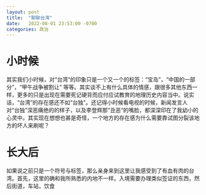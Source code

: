 ```yaml
---
layout: post
title:  "聊聊台湾"
date:   2022-08-01 23:53:00 -0700
categories: 政治
---
```

# 小时候
其实我们小时候，对“台湾”的印象只是一个又一个的标签：“宝岛”，“中国的一部分”，“甲午战争被割让” 等等。其实谈不上有什么具体的情感，跟很多其他东西一样，更多的只是出现在需要死记硬背而应付应试教育的地理历史内容当中。说实话，“台湾”的存在感还不如“台独”。还记得小时候看电视的时候，新闻发言人对“台独”深恶痛绝的的样子，以及李登辉那”丑恶“的嘴脸，都深深印在了我幼小的心灵中。其实现在想想也甚是奇怪，一个地方的存在感为什么需要靠试图分裂该地方的坏人来刷呢？

# 长大后
如果说之前只是一个符号与标签，那么亲身来到这里让我感受到了有血有肉的台湾。首先，这里的确和我所熟悉的内地不一样。入境需要办理类似签证的东西，然后街道，车站，饮食
